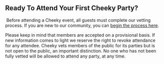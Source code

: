 ## Ready To Attend Your First Cheeky Party?
​
Before attending a Cheeky event, all guests must complete our vetting process. If you are new to our community, you can [begin the process here](https://docs.google.com/forms/d/e/1FAIpQLSfNyt1Ty9pTPrYPeCptPrzoVUZkw4NT6I0dSMZNnmw-3E1RwQ/viewform).

Please keep in mind that members are accepted on a provisional basis. If new information comes to light we reserve the right to revoke attendance for any attendee. Cheeky vets members of the public for its parties but is not open to the public, an important distinction. No one who has not been fully vetted will be allowed to attend any party, at any time.

